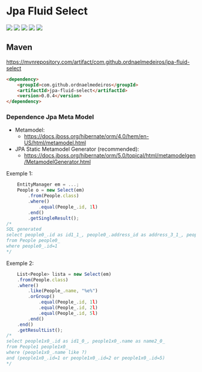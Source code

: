 # Jpa Fluid Select

![](https://img.shields.io/github/stars/ordnaelmedeiros/jpa-fluid-select.svg) ![](https://img.shields.io/github/forks/ordnaelmedeiros/jpa-fluid-select.svg) ![](https://img.shields.io/github/tag/ordnaelmedeiros/jpa-fluid-select.svg) ![](https://img.shields.io/github/release/ordnaelmedeiros/jpa-fluid-select.svg) ![](https://img.shields.io/github/issues/ordnaelmedeiros/jpa-fluid-select.svg)

## Maven
https://mvnrepository.com/artifact/com.github.ordnaelmedeiros/jpa-fluid-select
```html
<dependency>
	<groupId>com.github.ordnaelmedeiros</groupId>
	<artifactId>jpa-fluid-select</artifactId>
	<version>0.0.4</version>
</dependency>
```

### Dependence Jpa Meta Model
- Metamodel:
	- https://docs.jboss.org/hibernate/orm/4.0/hem/en-US/html/metamodel.html
- JPA Static Metamodel Generator (recommended):
	- https://docs.jboss.org/hibernate/orm/5.0/topical/html/metamodelgen/MetamodelGenerator.html

Exemple 1:
```javascript
	EntityManager em = ...;
	People o = new Select(em)
		.from(People.class)
		.where()
			.equal(People_.id, 1l)
		.end()
		.getSingleResult();
/*
SQL generated
select people0_.id as id1_1_, people0_.address_id as address_3_1_, people0_.name as name2_1_ 
from People people0_
where people0_.id=1
*/
```

Exemple 2:

```javascript
	List<People> lista = new Select(em)
	.from(People.class)
	.where()
		.like(People_.name, "%e%")
		.orGroup()
			.equal(People_.id, 1l)
			.equal(People_.id, 2l)
			.equal(People_.id, 5l)
		.end()
	.end()
	.getResultList();
/*
select people1x0_.id as id1_0_, people1x0_.name as name2_0_ 
from People1 people1x0_ 
where (people1x0_.name like ?) 
and (people1x0_.id=1 or people1x0_.id=2 or people1x0_.id=5)
*/
```
